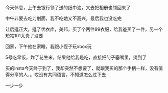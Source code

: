 今天休息，上午去银行领了送的纸巾油，又去把相册也领回来了

中午非要去吃刀削面，我不吃她又不高兴，最后我也没吃完

让后逛正大，逛了优衣库，美邦，买了个两件99衣服，给我爸买了一件，另一个短袖101太贵了没要


回家，下午他在家睡，我跟小侄子玩xbox玩

5号吃早饭，炸了花生米，结果他给我是吃，直接把勺子塞嘴里，烫到了


买的insta今天终于到了，我却突然不想要了，就跟我买的那个手柄一样，没有值得分享的人，。哎没有共同语言，不知道怎么过下去


一步一步
